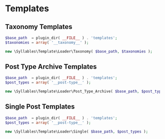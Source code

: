 # Templates

## Taxonomy Templates

```php
$base_path  = plugin_dir( __FILE__ ) . 'templates';
$taxonomies = array( '__taxonomy__' );

new \Syllables\Template\Loader\Taxonomy( $base_path, $taxonomies );
```

## Post Type Archive Templates

```php
$base_path  = plugin_dir( __FILE__ ) . 'templates';
$post_types = array( '__post-type__' );

new \Syllables\Template\Loader\Post_Type_Archive( $base_path, $post_types );
```

## Single Post Templates

```php
$base_path  = plugin_dir( __FILE__ ) . 'templates';
$post_types = array( '__post-type__' );

new \Syllables\Template\Loader\Single( $base_path, $post_types );
```
